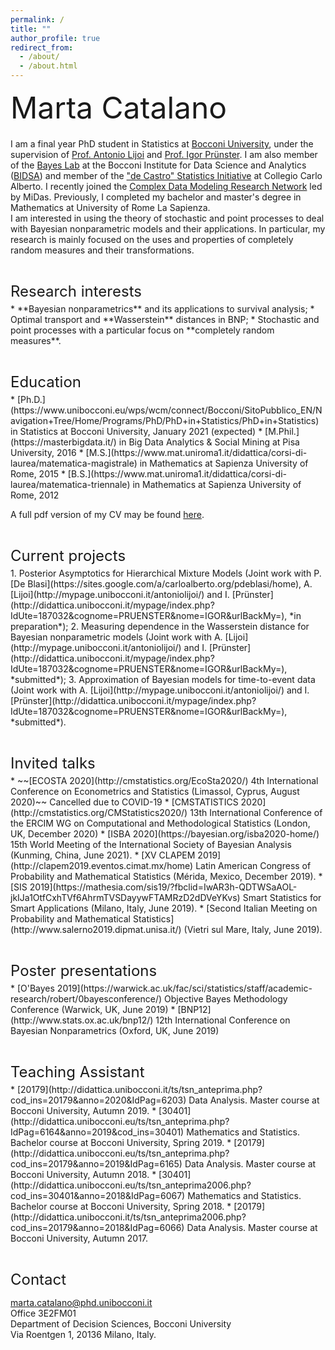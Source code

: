 ```yaml
---
permalink: /
title: ""
author_profile: true
redirect_from: 
  - /about/
  - /about.html
---
```



<p style = "margin-bottom:20px;"><font  size="7" >  Marta Catalano <br> </font> </p>
  
  
I am a final year PhD student in Statistics at [Bocconi University](https://www.unibocconi.eu/wps/wcm/connect/Bocconi/SitoPubblico_EN/Navigation+Tree/Home/Faculty+and+Research/Departments/Decision+Sciences/), under the supervision of [Prof. Antonio Lijoi](http://mypage.unibocconi.it/antoniolijoi/) and [Prof. Igor Prünster](http://didattica.unibocconi.it/mypage/index.php?IdUte=187032&cognome=PRUENSTER&nome=IGOR&urlBackMy=). I am also member of the [Bayes Lab](https://www.bayeslab.unibocconi.eu/wps/wcm/connect/Cdr/Bayeslab/Home) at the Bocconi Institute for Data Science and Analytics ([BIDSA](https://www.bidsa.unibocconi.eu/wps/wcm/connect/Site/Bidsa/Home)) and member of the ["de Castro" Statistics Initiative](https://www.carloalberto.org/research/statistics-initiative/) at Collegio Carlo Alberto. I recently joined the [Complex Data Modeling Research Network](https://midas.mat.uc.cl/network/) led by MiDas. Previously, I completed my bachelor and master's degree in Mathematics at University of Rome La Sapienza.  
I am interested in using the theory of stochastic and point processes to deal with Bayesian nonparametric models and their applications. In particular, my research is mainly focused on the uses and properties of completely random measures and their transformations. 

<p style = "margin-bottom:5px;"> <font size="5" > <br>  Research interests  </font></p>
* **Bayesian nonparametrics** and its applications to survival analysis;
* Optimal transport and **Wasserstein** distances in BNP;
* Stochastic and point processes with a particular focus on **completely random measures**.


<p style = "margin-bottom:5px;"> <font size="5" > <br> Education  </font></p>
* [Ph.D.](https://www.unibocconi.eu/wps/wcm/connect/Bocconi/SitoPubblico_EN/Navigation+Tree/Home/Programs/PhD/PhD+in+Statistics/PhD+in+Statistics)  in Statistics at Bocconi University, January 2021 (expected)
* [M.Phil.](https://masterbigdata.it/) in Big Data Analytics & Social Mining at Pisa University, 2016
* [M.S.](https://www.mat.uniroma1.it/didattica/corsi-di-laurea/matematica-magistrale) in Mathematics at Sapienza University of Rome, 2015
* [B.S.](https://www.mat.uniroma1.it/didattica/corsi-di-laurea/matematica-triennale)  in Mathematics at Sapienza University of Rome, 2012

A full pdf version of my CV may be found [here](https://martacatalano.github.io/files/MartaCatalano_CV_Jul2020.pdf).

<p style = "margin-bottom:5px;"> <font size="5" > <br> Current projects  </font></p>
1. Posterior Asymptotics for Hierarchical Mixture Models (Joint work with P. [De Blasi](https://sites.google.com/a/carloalberto.org/pdeblasi/home), A. [Lijoi](http://mypage.unibocconi.it/antoniolijoi/) and I. [Prünster](http://didattica.unibocconi.it/mypage/index.php?IdUte=187032&cognome=PRUENSTER&nome=IGOR&urlBackMy=), *in preparation*);
2.  Measuring dependence in the Wasserstein distance for Bayesian nonparametric models (Joint work with A. [Lijoi](http://mypage.unibocconi.it/antoniolijoi/) and I. [Prünster](http://didattica.unibocconi.it/mypage/index.php?IdUte=187032&cognome=PRUENSTER&nome=IGOR&urlBackMy=), *submitted*);
3.  Approximation of Bayesian models for time-to-event data (Joint work with A. [Lijoi](http://mypage.unibocconi.it/antoniolijoi/) and I. [Prünster](http://didattica.unibocconi.it/mypage/index.php?IdUte=187032&cognome=PRUENSTER&nome=IGOR&urlBackMy=), *submitted*).

<p style = "margin-bottom:5px;"> <font size="5" > <br> Invited talks  </font></p>
* ~~[ECOSTA 2020](http://cmstatistics.org/EcoSta2020/)  4th International Conference on Econometrics and Statistics (Limassol, Cyprus, August 2020)~~ Cancelled due to COVID-19
* [CMSTATISTICS 2020](http://cmstatistics.org/CMStatistics2020/) 13th International Conference of the ERCIM WG on Computational and Methodological Statistics (London, UK, December 2020)
* [ISBA 2020](https://bayesian.org/isba2020-home/) 15th World Meeting of the International Society of Bayesian Analysis (Kunming, China, June 2021).
* [XV CLAPEM 2019](http://clapem2019.eventos.cimat.mx/home) Latin American Congress of Probability and Mathematical Statistics (Mérida, Mexico, December 2019).
* [SIS 2019](https://mathesia.com/sis19/?fbclid=IwAR3h-QDTWSaAOL-jkIJa1OtfCxhTVf6AhrmTVSDayywFTAMRzD2dDVeYKvs) Smart Statistics for Smart Applications (Milano, Italy, June 2019).
* [Second Italian Meeting on Probability and Mathematical Statistics](http://www.salerno2019.dipmat.unisa.it/) (Vietri sul Mare, Italy, June 2019).

<p style = "margin-bottom:5px;"> <font size="5" > <br> Poster presentations  </font></p>
* [O'Bayes 2019](https://warwick.ac.uk/fac/sci/statistics/staff/academic-research/robert/0bayesconference/) Objective Bayes Methodology Conference (Warwick, UK, June 2019)
* [BNP12](http://www.stats.ox.ac.uk/bnp12/) 12th International Conference on Bayesian Nonparametrics (Oxford, UK, June 2019)


<p style = "margin-bottom:5px;"> <font size="5" margin-bottom = "1em"> <br>  Teaching Assistant  </font></p>
* [20179](http://didattica.unibocconi.it/ts/tsn_anteprima.php?cod_ins=20179&anno=2020&IdPag=6203) Data Analysis. Master course at Bocconi University, Autumn 2019.
* [30401](http://didattica.unibocconi.eu/ts/tsn_anteprima.php?IdPag=6164&anno=2019&cod_ins=30401) Mathematics and Statistics. Bachelor course at Bocconi University, Spring 2019.
* [20179](http://didattica.unibocconi.eu/ts/tsn_anteprima.php?cod_ins=20179&anno=2019&IdPag=6165) Data Analysis. Master course at Bocconi University, Autumn 2018.
* [30401](http://didattica.unibocconi.eu/ts/tsn_anteprima2006.php?cod_ins=30401&anno=2018&IdPag=6067) Mathematics and Statistics. Bachelor course at Bocconi University, Spring 2018.
* [20179](http://didattica.unibocconi.it/ts/tsn_anteprima2006.php?cod_ins=20179&anno=2018&IdPag=6066)  Data Analysis. Master course at Bocconi University, Autumn 2017.

<p style = "margin-bottom:5px;"> <font size="5" > <br> Contact   </font></p>

marta.catalano@phd.unibocconi.it  
Office 3E2FM01  
Department of Decision Sciences, Bocconi University  
Via Roentgen 1, 20136 Milano, Italy.  

